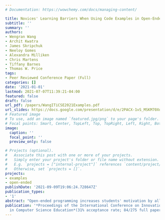 ```yaml
---
# Documentation: https://wowchemy.com/docs/managing-content/

title: Novices' Learning Barriers When Using Code Examples in Open-Ended Programming
subtitle: ''
summary: ''
authors:
- Wengran Wang
- Archit Kwatra
- James Skripchuk
- Neeloy Gomes
- Alexandra Milliken
- Chris Martens
- Tiffany Barnes
- Thomas W. Price
tags:
- Peer Reviewed Conference Paper (Full)
categories: []
date: '2021-01-01'
lastmod: 2021-07-07T11:39:21-04:00
featured: false
draft: false
url_pdf: /papers/WangITiCSE2021Examples.pdf
url_slides: https://docs.google.com/presentation/d/e/2PACX-1vS_MSKM70XdArBxirf7o900fGZEu69bwBSOBFqDuXPI6AHPDNwyFUxF9nMPjlBl5jrQNxHloMDgEunx/pub?start=false&loop=false&delayms=3000
# Featured image
# To use, add an image named `featured.jpg/png` to your page's folder.
# Focal points: Smart, Center, TopLeft, Top, TopRight, Left, Right, BottomLeft, Bottom, BottomRight.
image:
  caption: ''
  focal_point: ''
  preview_only: false

# Projects (optional).
#   Associate this post with one or more of your projects.
#   Simply enter your project's folder or file name without extension.
#   E.g. `projects = ["internal-project"]` references `content/project/deep-learning/index.md`.
#   Otherwise, set `projects = []`.
projects:
- examples
- open-ended
publishDate: '2021-09-09T19:06:24.728647Z'
publication_types:
- '1'
abstract: "Open-ended programming increases students' motivation by allowing them to solve authentic problems and connect programming to their own interests. However, such open-ended projects are also challenging, as they often encourage students to explore new programming features and attempt tasks that they have not learned before. Code examples are effective learning materials for students and are well-suited to supporting open-ended programming. However, there is little work to understand how novices learn with examples during open-ended programming, and few real-world deployments of such tools. In this paper, we explore novices' learning barriers when interacting with code examples during open-ended programming. We deployed Example Helper, a tool that offers galleries of code examples to search and use, with 44 novice students in an introductory programming classroom, working on an open-ended project in Snap. We found three high-level barriers that novices encountered when using examples: decision, search and integration barriers. We discuss how these barriers arise and design opportunities to address them."
publication: '*Proceedings of the International Conference on Innovation and Technology
  in Computer Science Education*(31% acceptance rate; 84/275 full papers.)'
---
```

